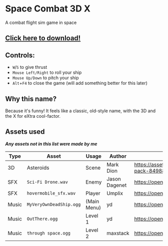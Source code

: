 # Space Combat 3D X
A combat flight sim game in space

## [Click here to download!](../../releases/latest)

## Controls:
- `W`/`S` to give thrust
- `Mouse Left/Right` to roll your ship
- `Mouse Up/Down` to pitch your ship
- `Alt`+`F4` to close the game (will add something better for this later)

## Why this name?
Because it's funny! It feels like a classic, old-style name, with the 3D and the X for eXtra cool-factor.

## Assets used
***Any assets not in this list were made by me***

| Type  | Asset                   | Usage       | Author        | Source                                                                     |
|-------|-------------------------|-------------|---------------|----------------------------------------------------------------------------|
| 3D    | Asteroids               | Scene       | Mark Dion     | https://assetstore.unity.com/packages/3d/environments/asteroids-pack-84988 |
| SFX   | `Sci-Fi Drone.wav`      | Enemy       | Jason Dagenet | https://opengameart.org/content/sci-fi-drone-loop                          |
| SFX   | `hovermobile_sfx.wav`   | Player      | Umplix        | https://opengameart.org/content/hover-mobile-gun-sfx                       |
| Music | `MyVeryOwnDeadShip.ogg` | (Main Menu) | yd            | https://opengameart.org/content/background-space-track                     |
| Music | `OutThere.ogg`          | Level 1     | yd            | https://opengameart.org/content/space-music-out-there                      |
| Music | `through space.ogg`     | Level 2     | maxstack      | https://opengameart.org/content/through-space                              |
